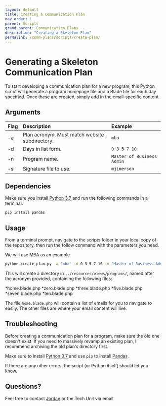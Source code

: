 ```yaml
---
layout: default
title: Creating a Communication Plan
nav_order: 1
parent: Scripts
grand_parent: Communication Plans
description: "Creating a Skeleton Plan"
permalink: /comm-plans/scripts/create-plan/
---
```


# Generating a Skeleton Communication Plan
To start developing a communication plan for a new program, this Python script will generate a program homepage file and a Blade file for each day specified. Once these are created, simply add in the email-specific content.

## Arguments

| Flag | Description | Example |
|:--- |:--- |:---|
| -a | Plan acronym. Must match website subdirectory. | `mba` |
| -d | Days in list form. | `0 3 5 7 10` |
| -n | Program name. | `Master of Business Admin` |
| -s | Signature file to use. | `mjimerson` |

## Dependencies
Make sure you install [Python 3.7](https://www.python.org/downloads/release/python-374/) and run the following commands in a terminal:

```bash
pip install pandas
```

## Usage
From a terminal prompt, navigate to the scripts folder in your local copy of the repository, then run the follow command with the parameters you need. 

We will use MBA as an example.

```bash
python create_plan.py -a 'mba' -d 0 3 5 7 10 -n 'Master of Business Admin' -s 'mjimerson'
```

This will create a directory in `../resources/views/programs/`, named after the acronym provided, containing the following files:

*home.blade.php
*zero.blade.php
*three.blade.php
*five.blade.php
*seven.blade.php
*ten.blade.php

The file `home.blade.php` will contain a list of emails for you to navigate to easily. The other files are where your email content will live.

## Troubleshooting
Before creating a communication plan for a program, make sure the old one doesn't exist. If you need to massively revamp an existing plan, I recommend archiving the old plan's directory first. 

Make sure to install [Python 3.7](https://www.python.org/downloads/release/python-374/) and use `pip` to install [Pandas](https://pandas.pydata.org/).

If there are any other errors, the script (or Python itself) should let you know.

## Questions?
Feel free to contact [Jordan](mailto:jordan.scruggs@msstate.edu) or the Tech Unit via email.